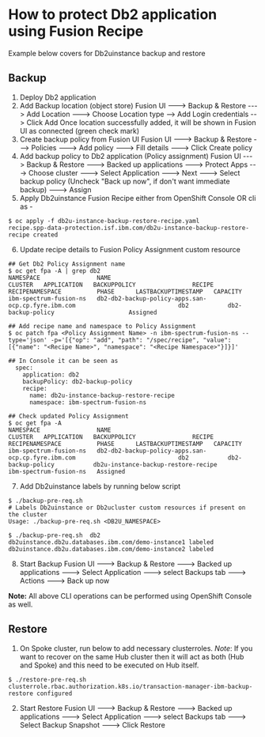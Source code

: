 # How to protect Db2 application using Fusion Recipe

Example below covers for Db2uinstance backup and restore
## Backup
1. Deploy Db2 application
2. Add Backup location (object store)
    Fusion UI  ---> Backup & Restore  ---> Add Location  ---> Choose Location type --> Add Login credentials --> Click Add
    Once location successfully added, it will be shown in Fusion UI as connected (green check mark)
3. Create backup policy from Fusion UI
    Fusion UI  ---> Backup & Restore  ---> Policies  ---> Add policy  ---> Fill details  ---> Click Create policy
4. Add backup policy to Db2 application (Policy assignment)
    Fusion UI  ---> Backup & Restore  ---> Backed up applications  ---> Protect Apps  ---> Choose cluster  ---> Select Application  ---> Next  ---> Select backup policy (Uncheck "Back up now", if don't want immediate backup)  ---> Assign
5. Apply Db2uinstance Fusion Recipe either from OpenShift Console OR cli as -
```
$ oc apply -f db2u-instance-backup-restore-recipe.yaml 
recipe.spp-data-protection.isf.ibm.com/db2u-instance-backup-restore-recipe created
```
6.  Update recipe details to Fusion Policy Assignment custom resource
```
## Get Db2 Policy Assignment name
$ oc get fpa -A | grep db2
NAMESPACE                NAME                                                                 CLUSTER   APPLICATION   BACKUPPOLICY                RECIPE                                     RECIPENAMESPACE          PHASE      LASTBACKUPTIMESTAMP   CAPACITY
ibm-spectrum-fusion-ns   db2-db2-backup-policy-apps.san-ocp.cp.fyre.ibm.com                             db2           db2-backup-policy                     Assigned                  

## Add recipe name and namespace to Policy Assignment
$ oc patch fpa <Policy Assignment Name> -n ibm-spectrum-fusion-ns --type='json' -p='[{"op": "add", "path": "/spec/recipe", "value": [{"name": "<Recipe Name>", "namespace": "<Recipe Namespace>"}]}]'

## In Console it can be seen as
  spec:
    application: db2
    backupPolicy: db2-backup-policy
    recipe:
      name: db2u-instance-backup-restore-recipe
      namespace: ibm-spectrum-fusion-ns

## Check updated Policy Assignment
$ oc get fpa -A
NAMESPACE                NAME                                                                 CLUSTER   APPLICATION   BACKUPPOLICY                RECIPE                                     RECIPENAMESPACE          PHASE      LASTBACKUPTIMESTAMP   CAPACITY
ibm-spectrum-fusion-ns   db2-db2-backup-policy-apps.san-ocp.cp.fyre.ibm.com                             db2           db2-backup-policy           db2u-instance-backup-restore-recipe        ibm-spectrum-fusion-ns   Assigned                  
```
7. Add Db2uinstance labels by running below script
```
$ ./backup-pre-req.sh
# Labels Db2uinstance or Db2ucluster custom resources if present on the cluster
Usage: ./backup-pre-req.sh <DB2U_NAMESPACE>

$ ./backup-pre-req.sh  db2
db2uinstance.db2u.databases.ibm.com/demo-instance1 labeled
db2uinstance.db2u.databases.ibm.com/demo-instance2 labeled
```
8. Start Backup
    Fusion UI  ---> Backup & Restore  ---> Backed up applications  ---> Select Application  ---> select Backups tab  ---> Actions  ---> Back up now 

**Note:** All above CLI operations can be performed using OpenShift Console as well.

## Restore
1. On Spoke cluster, run below to add necessary clusterroles. 
_Note_: If you want to recover on the same Hub cluster then it will act as both (Hub and Spoke) and this need to be executed on Hub itself.
```
$ ./restore-pre-req.sh
clusterrole.rbac.authorization.k8s.io/transaction-manager-ibm-backup-restore configured
```
2. Start Restore
     Fusion UI ---> Backup & Restore ---> Backed up applications ---> Select Application ---> select Backups tab ---> Select Backup Snapshot  ---> Click Restore
